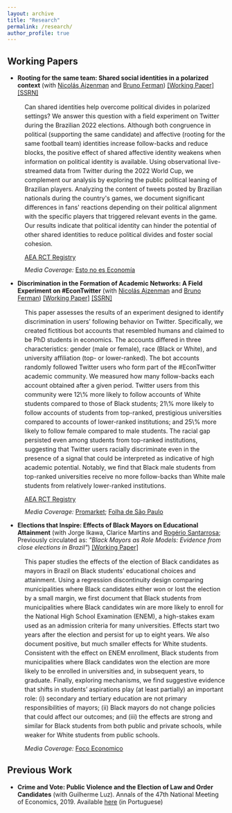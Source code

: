```yaml
---
layout: archive
title: "Research"
permalink: /research/
author_profile: true
---
```

## **Working Papers**
- **Rooting for the same team: Shared social identities in a polarized context** (with <a href="http://www.ajzenman.com/" target="_blank">Nicolás Ajzenman</a> and <a href="https://sites.google.com/site/brunoferman/" target="_blank">Bruno Ferman</a>) <a href="../files/Polarization_Twitter_July27.pdf" target="_blank">[Working Paper]</a>  <a href="http://ssrn.com/abstract=4326148" target="_blank">[SSRN]</a> 

<div style="margin-left: 40px;">
<p style="padding-top:0;line-height: 1.5em;margin-bottom:-2px;">Can shared identities help overcome political divides in polarized settings? We answer this question with a field experiment on Twitter during the Brazilian 2022 elections. Although both congruence in political (supporting the same candidate) and affective (rooting for the same football team) identities increase follow-backs and reduce blocks, the positive effect of shared affective identity weakens when information on political identity is available. Using observational live-streamed data from Twitter during the 2022 World Cup, we complement our analysis by exploring the public political leaning of Brazilian players. Analyzing the content of tweets posted by Brazilian nationals during the country's games, we document significant differences in fans' reactions depending on their political alignment with the specific players that triggered relevant events in the game. Our results indicate that political identity can hinder the potential of other shared identities to reduce political divides and foster social cohesion.</p>
  
<p style="margin-bottom:-2px;"><a href="https://www.socialscienceregistry.org/trials/9982" target="_blank">AEA RCT Registry</a></p>

<p><em>Media Coverage:</em> <a href="https://www.noeseconomia.com/p/si-esto-no-es-economia-que-es" target="_blank">Esto no es Economía</a></p>
</div>

- **Discrimination in the Formation of Academic Networks: A Field Experiment on #EconTwitter** (with <a href="http://www.ajzenman.com/" target="_blank">Nicolás Ajzenman</a> and <a href="https://sites.google.com/site/brunoferman/" target="_blank">Bruno Ferman</a>) <a href="../files/Discrimination_Twitter_Jan13.pdf" target="_blank">[Working Paper]</a> <a href="http://ssrn.com/abstract=4323614" target="_blank">[SSRN]</a> 

<div style="margin-left: 40px;">
<p style="padding-top:0;line-height:1.5em;margin-bottom:-2px;">This paper assesses the results of an experiment designed to identify discrimination in users’ following behavior on Twitter. Specifically, we created fictitious bot accounts that resembled humans and claimed to be PhD students in economics. The accounts differed in three characteristics: gender (male or female), race (Black or White), and university affiliation (top- or lower-ranked). The bot accounts randomly followed Twitter users who form part of the #EconTwitter academic community. We measured how many follow-backs each account obtained after a given period. Twitter users from this community were 12\% more likely to follow accounts of White students compared to those of Black students; 21\% more likely to follow accounts of students from top-ranked, prestigious universities compared to accounts of lower-ranked institutions; and 25\% more likely to follow female compared to male students. The racial gap persisted even among students from top-ranked institutions, suggesting that Twitter users racially discriminate even in the presence of a signal that could be interpreted as indicative of high academic potential. Notably, we find that Black male students from top-ranked universities receive no more follow-backs than White male students from relatively lower-ranked institutions.</p>
  
<p style="margin-bottom:-2px;"><a href="https://www.socialscienceregistry.org/trials/9507" target="_blank">AEA RCT Registry</a></p>

<p><em>Media Coverage:</em> <a href="https://www.promarket.org/2023/05/16/discrimination-in-the-formation-of-academic-networks-at-econtwitter/" target="_blank">Promarket</a>; <a href="https://www1.folha.uol.com.br/blogs/politicas-e-justica/2023/04/redes-profissionais-e-discriminacao-no-twitter.shtmls" target="_blank">Folha de São Paulo</a></p>
</div>

- **Elections that Inspire: Effects of Black Mayors on Educational Attainment** (with Jorge Ikawa, Clarice Martins and <a href="https://rogeriosantarrosa.wordpress.com/" target="_blank">Rogério Santarrosa</a>; Previously circulated as: *"Black Mayors as Role Models: Evidence from close elections in Brazil"*) <a href="../files/BlackMayors_May9.pdf" target="_blank">[Working Paper]</a>

<div style="margin-left: 40px;">
<p style="padding-top:0;line-height:1.5em;margin-bottom:-2px;"> This paper studies the effects of the election of Black candidates as mayors in Brazil on Black students’ educational choices and attainment. Using a regression discontinuity design comparing municipalities where Black candidates either won or lost the election by a small margin, we first document that Black students from municipalities where Black candidates win are more likely to enroll for the National High School Examination (ENEM), a high-stakes exam used as an admission criteria for many universities. Effects start two years after the election and persist for up to eight years. We also document positive, but much smaller effects for White students. Consistent with the effect on ENEM enrollment, Black students from municipalities where Black candidates won the election are more likely to be enrolled in universities and, in subsequent years, to graduate. Finally, exploring mechanisms, we find suggestive evidence that shifts in students’ aspirations play (at least partially) an important role: (i) secondary and tertiary education are not primary responsibilities of mayors; (ii) Black mayors do not change policies that could affect our outcomes; and (iii) the effects are strong and similar for Black students from both public and private schools, while weaker for White students from public schools.</p>
  
 <p><em>Media Coverage:</em> <a href="https://dev.focoeconomico.org/2022/12/05/alcaldes-negros-como-role-models-evidencia-de-brasil/" target="_blank">Foco Economico</a></p>
</div>

## **Previous Work**
- **Crime and Vote: Public Violence and the Election of Law and Order Candidates** (with Guilherme Luz). Annals of the 47th National Meeting of Economics, 2019. Available [here](https://www.anpec.org.br/encontro/2019/submissao/files_I/i5-86cc37e2c0fb6bba1b21b13ed0dab573.pdf) (in Portuguese)
